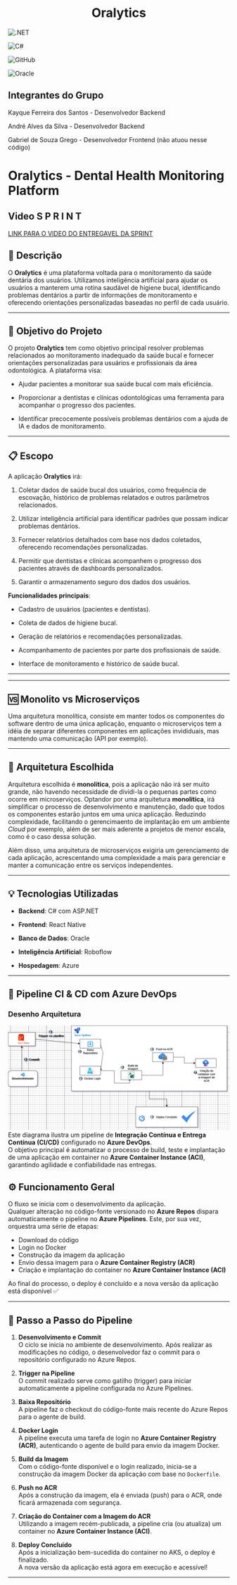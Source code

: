 
<h1  align="center">Oralytics</h1>

  

![.NET](https://img.shields.io/badge/.NET-5C2D91?style=for-the-badge&logo=.net&logoColor=white)

  

![C#](https://img.shields.io/badge/C%23-239120?style=for-the-badge&logo=c-sharp&logoColor=white)

  

![GitHub](https://img.shields.io/badge/github-%23121011.svg?style=for-the-badge&logo=github&logoColor=white)

  

![Oracle](https://img.shields.io/badge/Oracle-F80000?style=for-the-badge&logo=oracle&logoColor=white)

  

## Integrantes do Grupo

  
  

Kayque Ferreira dos Santos - Desenvolvedor Backend

  

André Alves da Silva - Desenvolvedor Backend

  

Gabriel de Souza Grego - Desenvolvedor Frontend (não atuou nesse código)

  

# Oralytics - Dental Health Monitoring Platform

  
 
  

## Video S P R I N T

  

  

[LINK PARA O VIDEO DO ENTREGAVEL DA SPRINT](https://youtu.be/_pW4yQQ2Sys)

  
  

## 🦷 Descrição

  
  

O **Oralytics** é uma plataforma voltada para o monitoramento da saúde dentária dos usuários. Utilizamos inteligência artificial para ajudar os usuários a manterem uma rotina saudável de higiene bucal, identificando problemas dentários a partir de informações de monitoramento e oferecendo orientações personalizadas baseadas no perfil de cada usuário.

  

---

  
  

## 🎯 Objetivo do Projeto

  
  

O projeto **Oralytics** tem como objetivo principal resolver problemas relacionados ao monitoramento inadequado da saúde bucal e fornecer orientações personalizadas para usuários e profissionais da área odontológica. A plataforma visa:

  

  

- Ajudar pacientes a monitorar sua saúde bucal com mais eficiência.

  

- Proporcionar a dentistas e clínicas odontológicas uma ferramenta para acompanhar o progresso dos pacientes.

  
  
  

- Identificar precocemente possíveis problemas dentários com a ajuda de IA e dados de monitoramento.

  

---

  

## 📋 Escopo

  

A aplicação **Oralytics** irá:

  

1. Coletar dados de saúde bucal dos usuários, como frequência de escovação, histórico de problemas relatados e outros parâmetros relacionados.

  
  

2. Utilizar inteligência artificial para identificar padrões que possam indicar problemas dentários.

  

3. Fornecer relatórios detalhados com base nos dados coletados, oferecendo recomendações personalizadas.

  

4. Permitir que dentistas e clínicas acompanhem o progresso dos pacientes através de dashboards personalizados.

  

5. Garantir o armazenamento seguro dos dados dos usuários.

  

**Funcionalidades principais**:

  

- Cadastro de usuários (pacientes e dentistas).

  

- Coleta de dados de higiene bucal.

  

- Geração de relatórios e recomendações personalizadas.

  

- Acompanhamento de pacientes por parte dos profissionais de saúde.

  

- Interface de monitoramento e histórico de saúde bucal.

---

---

  

## 🆚 Monolito vs Microserviços

  

Uma arquitetura monolítica, consiste em manter todos os componentes do software dentro de uma única aplicação, enquanto o microserviços tem a idéia de separar diferentes componentes em aplicações invididuais, mas mantendo uma comunicação (API por exemplo).

  

---

  

  

## 📐 Arquitetura Escolhida

  

Arquitetura escolhida é **monolítica**, pois a aplicação não irá ser muito grande, não havendo necessidade de dividi-la o pequenas partes como ocorre em microserviços. Optandor por uma arquitetura **monolítica**, irá simplificar o processo de desenvolvimento e manutenção, dado que todos os componentes estarão juntos em uma unica aplicação. Reduzindo complexidade, facilitando o gerencimaento de implantação em um ambiente _Cloud_ por exemplo, além de ser mais aderente a projetos de menor escala, como é o caso dessa solução.

  

Além disso, uma arquitetura de microserviços exigiria um gerenciamento de cada aplicação, acrescentando uma complexidade a mais para gerenciar e manter a comunicação entre os serviços independentes.

  

---

  

  

## 💡 Tecnologias Utilizadas

  

  

  

-  **Backend**: C# com ASP.NET

  

  

  

-  **Frontend**: React Native

  

  

  

-  **Banco de Dados**: Oracle

  

  

  

-  **Inteligência Artificial**: Roboflow

  

  

  

-  **Hospedagem**: Azure

  

  

 

  

---
## 🚀 Pipeline CI & CD com Azure DevOps



### Desenho Arquitetura

  

![Link imagem do desenho da arquitetura](https://raw.githubusercontent.com/WedSan/cloud-devops-challenge/refs/heads/main/asset/devops_diagram.drawio.png)
Este diagrama ilustra um pipeline de **Integração Contínua e Entrega Contínua (CI/CD)** configurado no **Azure DevOps**.  
O objetivo principal é automatizar o processo de build, teste e implantação de uma aplicação em container no **Azure Container Instance (ACI)**, garantindo agilidade e confiabilidade nas entregas.

## ⚙️ Funcionamento Geral

O fluxo se inicia com o desenvolvimento da aplicação.  
Qualquer alteração no código-fonte versionado no **Azure Repos** dispara automaticamente o pipeline no **Azure Pipelines**. Este, por sua vez, orquestra uma série de etapas:

- Download do código
- Login no Docker
- Construção da imagem da aplicação
- Envio dessa imagem para o **Azure Container Registry (ACR)**
- Criação e implantação do container no **Azure Container Instance (ACI)**

Ao final do processo, o deploy é concluído e a nova versão da aplicação está disponível ✅

---

## 📌 Passo a Passo do Pipeline

1. **Desenvolvimento e Commit**  
   O ciclo se inicia no ambiente de desenvolvimento. Após realizar as modificações no código, o desenvolvedor faz o commit para o repositório configurado no Azure Repos.

2. **Trigger na Pipeline**  
   O commit realizado serve como gatilho (trigger) para iniciar automaticamente a pipeline configurada no Azure Pipelines.

3. **Baixa Repositório**  
   A pipeline faz o checkout do código-fonte mais recente do Azure Repos para o agente de build.

4. **Docker Login**  
   A pipeline executa uma tarefa de login no **Azure Container Registry (ACR)**, autenticando o agente de build para envio da imagem Docker.

5. **Build da Imagem**  
   Com o código-fonte disponível e o login realizado, inicia-se a construção da imagem Docker da aplicação com base no `Dockerfile`.

6. **Push no ACR**  
   Após a construção da imagem, ela é enviada (push) para o ACR, onde ficará armazenada com segurança.

7. **Criação do Container com a Imagem do ACR**  
   Utilizando a imagem recém-publicada, a pipeline cria (ou atualiza) um container no **Azure Container Instance (ACI)**.

8. **Deploy Concluído**  
   Após a inicialização bem-sucedida do container no AKS, o deploy é finalizado.  
   A nova versão da aplicação está agora em execução e acessível! 

---
